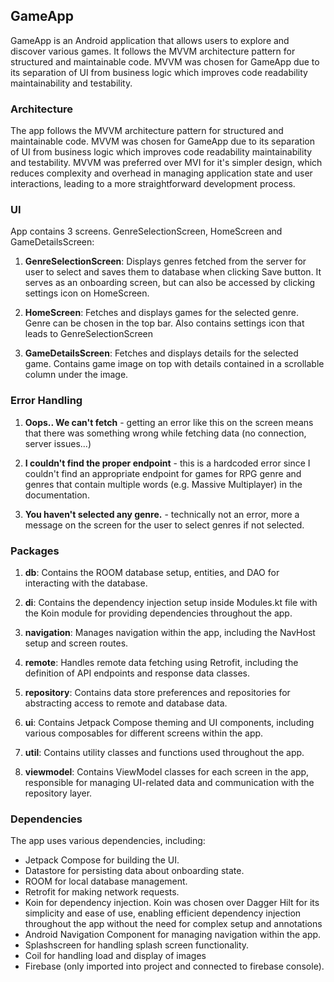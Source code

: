 ## GameApp

GameApp is an Android application that allows users to explore and discover various games. 
It follows the MVVM architecture pattern for structured and maintainable code.
MVVM was chosen for GameApp due to its separation of UI from business logic which improves code readability
maintainability and testability.

### Architecture

The app follows the MVVM architecture pattern for structured and maintainable code.
MVVM was chosen for GameApp due to its separation of UI from business logic which improves code readability
maintainability and testability. MVVM was preferred over MVI for
it's simpler design, which reduces complexity and overhead in managing application state and user interactions,
leading to a more straightforward development process.

### UI

App contains 3 screens. GenreSelectionScreen, HomeScreen and GameDetailsScreen:

1.  **GenreSelectionScreen**: Displays genres fetched from the server for user to select and saves them to database when clicking Save button. It serves as an onboarding screen, but can also be accessed by clicking settings icon on HomeScreen.

2.  **HomeScreen**: Fetches and displays games for the selected genre. Genre can be chosen in the top bar. Also contains settings icon that leads to GenreSelectionScreen

3.  **GameDetailsScreen**: Fetches and displays details for the selected game. Contains game image on top with details contained in a scrollable column under the image.

### Error Handling

1.  **Oops.. We can't fetch** - getting an error like this on the screen means that there was something wrong while fetching data (no connection, server issues...)

2.  **I couldn\'t find the proper endpoint** - this is a hardcoded error since I couldn't find an appropriate endpoint for games for RPG genre and genres that contain multiple words (e.g. Massive Multiplayer) in the documentation.

3.  **You haven't selected any genre.** - technically not an error, more a message on the screen for the user to select genres if not selected.

### Packages

1.  **db**: Contains the ROOM database setup, entities, and DAO for interacting with the database.

2.  **di**: Contains the dependency injection setup inside Modules.kt file with the Koin module for providing dependencies throughout the app.

3.  **navigation**: Manages navigation within the app, including the NavHost setup and screen routes.

4.  **remote**: Handles remote data fetching using Retrofit, including the definition of API endpoints and response data classes.

5.  **repository**: Contains data store preferences and repositories for abstracting access to remote and database data.

6.  **ui**: Contains Jetpack Compose theming and UI components, including various composables for different screens within the app.

7.  **util**: Contains utility classes and functions used throughout the app.

8.  **viewmodel**: Contains ViewModel classes for each screen in the app, responsible for managing UI-related data and communication with the repository layer.

### Dependencies

The app uses various dependencies, including:

-   Jetpack Compose for building the UI.
-   Datastore for persisting data about onboarding state.
-   ROOM for local database management.
-   Retrofit for making network requests.
-   Koin for dependency injection. Koin was chosen over Dagger Hilt for its simplicity and ease of use, enabling efficient dependency injection throughout the app without the need for complex setup and annotations
-   Android Navigation Component for managing navigation within the app.
-   Splashscreen for handling splash screen functionality.
-   Coil for handling load and display of images
-   Firebase (only imported into project and connected to firebase console).
